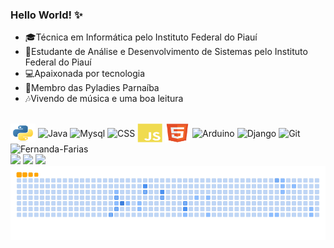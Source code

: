 ### Hello World! ✨

- 🎓Técnica em Informática pelo Instituto Federal do Piauí
- 📖Estudante de Análise e Desenvolvimento de Sistemas pelo Instituto Federal do Piauí
- 💻Apaixonada por tecnologia
- 🌸Membro das Pyladies Parnaíba
- 🎶Vivendo de música e uma boa leitura 

<div style="display: inline_block"><br>
  <img align="center" alt="Python" height="30" width="40" src="https://raw.githubusercontent.com/devicons/devicon/master/icons/python/python-original.svg"/>
  <img align="center" alt="Java" height="30" width="40" src="https://cdn.jsdelivr.net/gh/devicons/devicon/icons/java/java-original.svg"/>
  <img align="center" alt="Mysql" height="30" width="40" src="https://cdn.jsdelivr.net/gh/devicons/devicon/icons/mysql/mysql-original.svg"/>
  <img align="center" alt="CSS" height="30" width="40" src="https://cdn.jsdelivr.net/gh/devicons/devicon/icons/css3/css3-original.svg"/>
  <img align="center" alt="Js" height="30" width="40" src="https://raw.githubusercontent.com/devicons/devicon/master/icons/javascript/javascript-plain.svg"/>
  <img align="center" alt="HTML" height="30" width="40" src="https://raw.githubusercontent.com/devicons/devicon/master/icons/html5/html5-original.svg"/>
  <img align="center" alt="Arduino" height="30" width="40" src="https://cdn.jsdelivr.net/gh/devicons/devicon/icons/arduino/arduino-original.svg"/>
  <img align="center" alt="Django" height="30" width="40" src="https://cdn.jsdelivr.net/gh/devicons/devicon@latest/icons/django/django-plain.svg"/>
  <img align="center" alt="Git" height="30" width="40" src="https://cdn.jsdelivr.net/gh/devicons/devicon@latest/icons/git/git-original.svg"/>      
<div/>  

<div style="display: inline-block; height: 100%;">
    <picture>
      <source media="(prefers-color-scheme: dark)" srcset="https://github-readme-stats.vercel.app/api?username=Fernanda-Farias&show_icons=true&theme=radical&locale=en" />
      <source media="(prefers-color-scheme: light)" srcset="https://github-readme-stats.vercel.app/api?username=Fernanda-Farias&show_icons=true&locale=en" />
      <img align="center" src="https://github-readme-stats.vercel.app/api?username=Fernanda-Farias&show_icons=true&theme=radical&locale=en" alt="Fernanda-Farias" style="height: 200px;" />
    </picture>
</div>

<div> 
 <a href="https://instagram.com/fehfariasz_?igshid=MzNlNGNkZWQ4Mg==" target="_blank"><img src="https://img.shields.io/badge/-Instagram-%23E4405F?style=for-the-badge&logo=instagram&logoColor=white" target="_blank"></a>
 <a href="https://discord.com/users/rodrigaogostosao#5229" target="_blank"><img src="https://img.shields.io/badge/Discord-7289DA?style=for-the-badge&logo=discord&logoColor=white" target="_blank"></a> 
 <a href = "contato.ffarias@gmail.com"><img src="https://img.shields.io/badge/-Gmail-%23333?style=for-the-badge&logo=gmail&logoColor=white" target="_blank"></a>  
</div>  


<div style="text-align: center;">
  <picture>
    <source media="(prefers-color-scheme: dark)" srcset="https://github.com/Fernanda-Farias/Fernanda-Farias/blob/output/github-snake-dark.svg" />
    <source media="(prefers-color-scheme: light)" srcset="https://github.com/Fernanda-Farias/Fernanda-Farias/blob/output/github-snake.svg" />
    <img alt="github-snake" src="https://github.com/Fernanda-Farias/Fernanda-Farias/blob/output/ocean.gif" />
  </picture>
</div>
